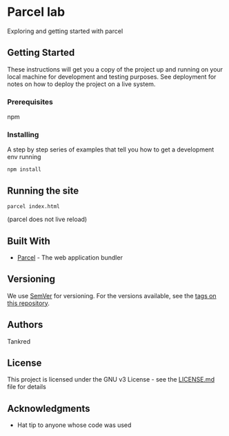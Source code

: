 # Parcel lab

Exploring and getting started with parcel

## Getting Started

These instructions will get you a copy of the project up and running on your local machine for development and testing purposes. See deployment for notes on how to deploy the project on a live system.

### Prerequisites

npm

### Installing

A step by step series of examples that tell you how to get a development env running

```
npm install
```

## Running the site

```
parcel index.html
```

(parcel does not live reload)


## Built With

* [Parcel](https://parceljs.org/) - The web application bundler

## Versioning

We use [SemVer](http://semver.org/) for versioning. For the versions available, see the [tags on this repository](https://github.com/your/project/tags). 

## Authors

Tankred

## License

This project is licensed under the GNU v3 License - see the [LICENSE.md](LICENSE.md) file for details

## Acknowledgments

* Hat tip to anyone whose code was used

